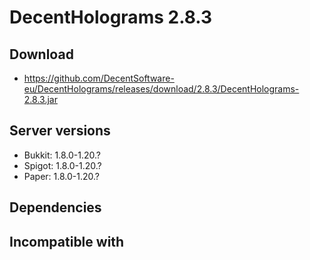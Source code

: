 # DecentHolograms 2.8.3

## Download
- https://github.com/DecentSoftware-eu/DecentHolograms/releases/download/2.8.3/DecentHolograms-2.8.3.jar

## Server versions
- Bukkit: 1.8.0-1.20.?
- Spigot: 1.8.0-1.20.?
- Paper: 1.8.0-1.20.?

## Dependencies

## Incompatible with